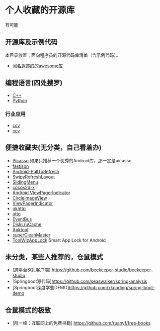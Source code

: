 # 个人收藏的开源库
有可能

## 开源库及示例代码

本目录放置：面向程序员的开源代码库清单（含示例代码）。

* [闻名遐迩的的awesome库](/dox/awesome.md)

## 编程语言(四处搜罗)

* [C++](/dox/cpp.wiki)
* [Python](/dox/python.wiki )


### 行业应用
* [ccv](https://github.com/liuliu/ccv.git)
* [ccv](/dox/fav.md)



## 便捷收藏夹(无分类，自己看着办)
* [Picasso](https://github.com/square/picasso) 如果只推荐一个优秀的Android库，那一定是picasso.
* [fastjson](https://github.com/alibaba/fastjson)
* [Android-PullToRefresh](https://github.com/chrisbanes/Android-PullToRefresh)
* [SwipyRefreshLayout](https://github.com/OrangeGangsters/SwipyRefreshLayout)
* [SlidingMenu](https://github.com/jfeinstein10/SlidingMenu)
* [cocos2d-x](https://github.com/cocos2d/cocos2d-x)
* [Android ViewPagerIndicator](https://github.com/JakeWharton/ViewPagerIndicator)
* [CircleImageView](https://github.com/hdodenhof/CircleImageView)
* [ViewPagerIndicator](https://github.com/JakeWharton/ViewPagerIndicator)
* [okhttp](http://square.github.io/okhttp/)
* [otto](https://github.com/square/otto)
* [EventBus](https://github.com/greenrobot/EventBus)
* [DiskLruCache](https://github.com/JakeWharton/DiskLruCache)
* [Apktool](https://github.com/iBotPeaches/Apktool)
* [superCleanMaster](https://github.com/joyoyao/superCleanMaster)
* [ToolWizAppLock](https://github.com/Toolwiz/ToolWizAppLock) Smart App Lock for Android


## 未分类，某些人推荐的，仓鼠模式
* [跨平台SQL客户端] https://github.com/beekeeper-studio/beekeeper-studio
* [Springboot源代码]https://github.com/seaswalker/spring-analysis
* [Springboot深度学些DEMO]https://github.com/xkcoding/spring-boot-demo


## 仓鼠模式的极致

* [阮一峰：互联网上的免费书籍] https://github.com/ruanyf/free-books

